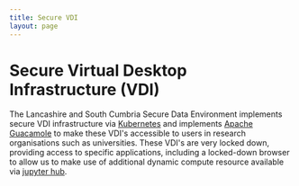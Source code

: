 ```yaml
---
title: Secure VDI
layout: page
---
```


# Secure Virtual Desktop Infrastructure (VDI) 
The Lancashire and South Cumbria Secure Data Environment implements secure VDI infrastructure via [Kubernetes](https://kubernetes.io/) and implements [Apache Guacamole](https://guacamole.apache.org/) to make these VDI's accessible to users in research organisations such as universities. These VDI's are very locked down, providing access to specific applications, including a locked-down browser to allow us to make use of additional dynamic compute resource available via [jupyter hub](https://jupyter.org/hub).